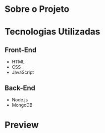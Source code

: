 # Sobre o Projeto



# Tecnologias Utilizadas

## Front-End
- HTML
- CSS
- JavaScript

## Back-End
- Node.js
- MongoDB

# Preview

